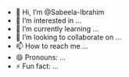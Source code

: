 - 👋 Hi, I’m @Sabeela-Ibrahim
- 👀 I’m interested in ...
- 🌱 I’m currently learning ...
- 💞️ I’m looking to collaborate on ...
- 📫 How to reach me ...
- 😄 Pronouns: ...
- ⚡ Fun fact: ...

<!---
Sabeela-Ibrahim/Sabeela-Ibrahim is a ✨ special ✨ repository because its `README.md` (this file) appears on your GitHub profile.
You can click the Preview link to take a look at your changes.
--->
